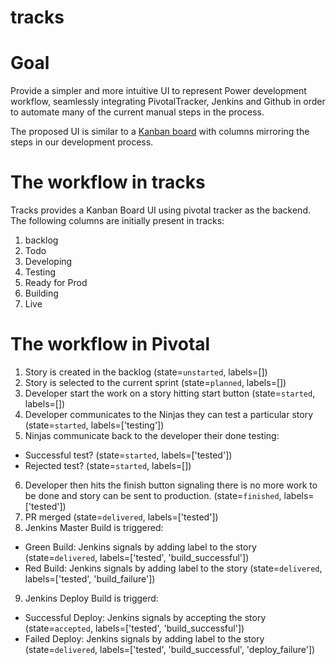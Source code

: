 # tracks

# Goal

Provide a simpler and more intuitive UI to represent Power development workflow,
seamlessly integrating PivotalTracker, Jenkins and Github in order to automate
many of the current manual steps in the process.

The proposed UI is similar to a [Kanban board](http://www.swiftkanban.com/wp-content/uploads/2015/05/kanban-board.png) with columns mirroring the steps
in our development process.

# The workflow in tracks

Tracks provides a Kanban Board UI using pivotal tracker as the backend. The following columns are initially present in tracks:

1. backlog
2. Todo
3. Developing
4. Testing
5. Ready for Prod
6. Building
7. Live


# The workflow in Pivotal

1. Story is created in the backlog (state=`unstarted`, labels=[])
2. Story is selected to the current sprint (state=`planned`, labels=[])
3. Developer start the work on a story hitting start button (state=`started`, labels=[])
4. Developer communicates to the Ninjas they can test a particular story (state=`started`, labels=['testing'])
5. Ninjas communicate back to the developer their done testing:
  - Successful test? (state=`started`, labels=['tested'])
  - Rejected test? (state=`started`, labels=[])
6. Developer then hits the finish button signaling there is no more work to be done and story can be sent to production. (state=`finished`, labels=['tested'])
7. PR merged (state=`delivered`, labels=['tested'])
8. Jenkins Master Build is triggered:
  - Green Build: Jenkins signals by adding label to the story (state=`delivered`, labels=['tested', 'build_successful'])
  - Red Build: Jenkins signals by adding label to the story (state=`delivered`, labels=['tested', 'build_failure'])
9. Jenkins Deploy Build is triggerd:
  - Successful Deploy: Jenkins signals by accepting the story (state=`accepted`, labels=['tested', 'build_successful'])
  - Failed Deploy: Jenkins signals by adding label to the story (state=`delivered`, labels=['tested', 'build_successful', 'deploy_failure'])
